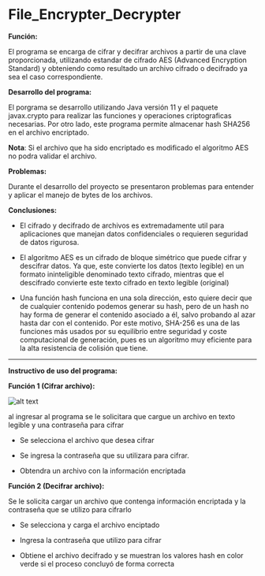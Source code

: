 # File_Encrypter_Decrypter

**Función:**

El programa se encarga de cifrar y decifrar archivos a partir de una clave proporcionada, utilizando estandar de 
cifrado AES (Advanced Encryption Standard) y obteniendo como resultado un archivo cifrado o decifrado ya sea el caso correspondiente.

**Desarrollo del programa:**

El porgrama se desarrollo utilizando Java versión 11 y el paquete javax.crypto para realizar las funciones y 
operaciones criptograficas necesarias. Por otro lado, este programa permite almacenar hash SHA256 en el archivo encriptado.

**Nota**: Si el archivo que ha sido encriptado es modificado el algoritmo AES no podra validar el archivo.


**Problemas:** 

Durante el desarrollo del proyecto se presentaron problemas para entender y aplicar el manejo de bytes de los archivos.

**Conclusiones:**

+ El cifrado y decifrado de archivos es extremadamente util para aplicaciones que manejan datos confidenciales o requieren 
seguridad de datos rigurosa.

+ El algoritmo AES es un cifrado de bloque simétrico que puede cifrar y descifrar datos. Ya que, este convierte los datos (texto legible) 
en un formato ininteligible denominado texto cifrado, mientras que el descifrado convierte este texto cifrado en texto legible (original)

+ Una función hash funciona en una sola dirección, esto quiere decir que de cualquier contenido podemos generar su hash, pero de un hash
no hay forma de generar el contenido asociado a él, salvo probando al azar hasta dar con el contenido. Por este motivo, SHA-256 es una de 
las funciones más usados por su equilibrio entre seguridad y coste computacional de generación, pues es un algoritmo muy eficiente para 
la alta resistencia de colisión que tiene.
***


**Instructivo de uso del programa:**


**Función 1 (Cifrar archivo):** 


![alt text](https://github.com/DSMontoyaP/File_Encrypter_Decrypter.git/images/inicioApp.png)


al ingresar al programa se le solicitara que cargue un archivo en texto legible y una contraseña para cifrar


+ Se selecciona el archivo que desea cifrar


+ Se ingresa la contraseña que su utilizara para cifrar.


+ Obtendra un archivo con la información encriptada


**Función 2 (Decifrar archivo):** 


Se le solicita cargar un archivo que contenga información encriptada y la contraseña que se utilizo para cifrarlo


+ Se selecciona y carga el archivo enciptado 


+ Ingresa la contraseña que utilizo para cifrar


+ Obtiene el archivo decifrado y se muestran los valores hash en color verde si el proceso concluyó de forma correcta 

